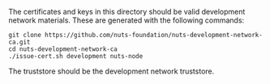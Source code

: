 The certificates and keys in this directory should be valid development network materials. These are generated with the following commands:
```
git clone https://github.com/nuts-foundation/nuts-development-network-ca.git
cd nuts-development-network-ca
./issue-cert.sh development nuts-node
```

The truststore should be the development network truststore.

